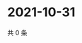 # 2021-10-31

共 0 条

<!-- BEGIN WEIBO -->
<!-- 最后更新时间 Sun Oct 31 2021 14:16:24 GMT+0800 (China Standard Time) -->

<!-- END WEIBO -->
